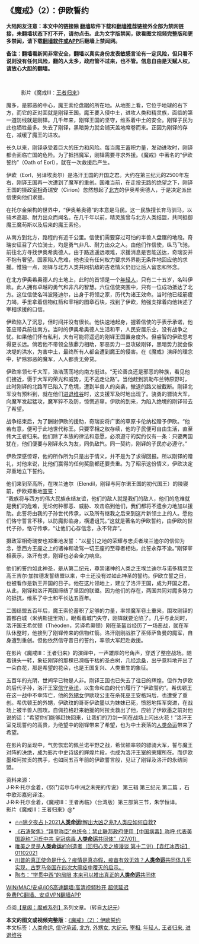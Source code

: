  <h2>《魔戒》（2）：伊欧誓约</h2> <p class="notice"><b>大陆网友注意：本文中的链接除 <a href="https://github.com/bannedbook/fanqiang" >翻墙</a>软件下载和<a href="https://github.com/killgcd/justmysocks/blob/master/README.md">翻墙推荐</a>链接外全部为禁网链接，未翻墙状态下打不开，请勿点击。此为文字版禁闻，欲看图文视频完整版和更多禁闻，请下载<a href="https://github.com/bannedbook/fanqiang">翻墙软件或APP</a>后翻墙上禁闻网。</p><p>备注：翻墙看新闻非常安全，翻墙以真实身份发表敏感言论有一定风险，但只看不说则没有任何风险，翻的人太多，政府管不过来，也不管。信息自由是天赋人权，请放心大胆的翻墙。</b></p>  <div class="entry"> <br /> <figure><a href="https://i2.wp.com/upload-images-bucket-v64rleca837do.s3.eu-west-1.amazonaws.com/wp-content/uploads/2021/02/15154216/Screen-Shot-2021-02-15-at-10.41.56.png?fit=1242%2C626&#038;ssl=1" data-caption="影片《魔戒III：王者归来》"></a><figcaption class="wp-caption-text">影片《魔戒III：<a href="https://www.bannedbook.org/bnews/tag/%e7%8e%8b%e8%80%85%e5%bd%92%e6%9d%a5/" class="st_tag internal_tag" rel="tag" title="标签 王者归来 下的日志">王者归来</a>》</figcaption></figure> <p>魔多，是邪恶的中心，魔王索伦盘踞的所在地。从地图上看，它位于地球的右下方，而它的正对面就是刚铎王国。魔王要入侵中土，进攻人类和精灵族，面临的第一道防线就是刚铎。几千年来，刚铎王国的坚守，维系着中土的安全。刚铎子民为此也牺牲最多。失去了刚铎，黑暗势力就会铺天盖地席卷而来。正因为刚铎的存在，减缓了魔王的进攻。</p> <p>长久以来，刚铎承受着巨大的压力和风险。每当魔王蓄积力量，发动进攻时，刚铎都会面临亡国的危险。为了抵挡魔军，刚铎需要寻求外援。《魔戒》中著名的“伊欧誓约”（Oath of Eorl），就在一次救援后产生。</p> <p>伊欧（Eorl，另译埃奥尔）是洛汗王国的开国之君。大约在第三纪元的2500年左右，刚铎王国再一次遭到了魔军的重创。国难当前，在走投无路的绝望之下，刚铎王国的摄政<a href="https://www.bannedbook.org/bnews/tag/%e5%ae%b0%e7%9b%b8/" class="st_tag internal_tag" rel="tag" title="标签 宰相 下的日志">宰相</a>奇瑞安（Cirion）忽然想起了<a href="https://www.bannedbook.org/bnews/tag/%E5%8C%97%E6%96%B9/" class="st_tag internal_tag" rel="tag" title="标签 北方 下的日志">北方</a>的伊奥希奥德人，于是决定派出信使向他们求援。</p> <p>在托尔金架构的世界中，“伊奥希奥德”的本意是马民。这一民族擅长育马驯马，以骑术高超、耐力出众而闻名。在几千年以前，精灵族曾与北方人类结盟，共同抵御魔王魔苟斯以及后来的魔王索伦。</p>  <p>从南方到北方，路程约有近千公里。信使们需要穿过可怕的半兽人盘踞的地段。奇瑞安征召了六位骑士，均是勇气非凡、耐力出众之人。由他们作信使，纵马飞驰，前往北方寻找伊奥希奥德人。由于路途遥远艰难，求援消息是否能送达，奇瑞安并不抱有奢望。国家陷入危难，他也没有任何权力要求外界能无条件地回应他的求援。惟独一点，刚铎与北方人类共同抗敌的古老情义仍旧让后人留恋和怀念。</p> <p>在北方伊奥希奥德人的土地上，此时的首领是一个<a href="https://www.bannedbook.org/bnews/tag/%e5%b9%b4%e8%bd%bb%e4%ba%ba/" class="st_tag internal_tag" rel="tag" title="标签 年轻人 下的日志">年轻人</a>，只有二十五岁，名叫伊欧。此人拥有卓越的勇气和非凡的智慧。六位信使突围中，只有一位成功抵达了北方。这位信使名叫波隆迪尔，出身于将领之家，历代为诸王效命。当时他已经筋疲力竭，手里拿着信物红箭和宰相的图章石块，找到了伊欧，勉强支撑着向他转述了宰相求援的口信。</p> <p>伊欧陷入了沉思，但时间并没有很长。他快速地起身，握着信使的手表示承诺，他答应带兵前往南方。当时的伊奥希奥德人生活和平，人民安居乐业，没有战争之忧。如果他们怀有私利，大有可能将遥远的刚铎王国置身度外。但睿智的伊欧思考得更长远。倘若他不带领全族鼎力相助，邪恶势力一旦攻破刚铎，黑暗势力就会像决堤的洪水，为害中土，最终所有人都会遭到魔王的侵害。在《魔戒》演绎的理念中，铲除邪恶的魔军，人人都责无旁贷。</p> <p>伊欧率领七千大军，浩浩荡荡地向南方挺进。“无论善良还是邪恶的种族，看见他们接近，慑于大军的荣光和威势，无不逃走让路”。当他赶到凯勒布兰特原野时，此时刚铎的北路军已陷入了危境，遭到半兽人的突袭，撤退的路又被截断。刚铎北军没有预料到，就在他们<a href="https://www.bannedbook.org/bnews/tag/%E8%BF%9B%E9%80%80%E7%BB%B4%E8%B0%B7/" class="st_tag internal_tag" rel="tag" title="标签 进退维谷 下的日志">进退维谷</a>时，这支援军及时地出现了。骁勇的骠骑大军，向魔军发起猛攻，魔军猝不及防，惊慌逃窜。伊欧的到来，为陷入绝境的刚铎带去了希望。</p>  <p>战争结束后，为了酬谢伊欧的援助，奇瑞安将广袤的草原卡伦纳松赠予伊欧。“他若有意，便可于此地世代称王。只要宰相之权存续，他的子民便可自由生活，直至伟大王者归来。他们除了本族的律法和意愿，必须遵守的契约仅有一条：只要两国犹在，他们便要与刚铎永久为友，同仇敌忾。同一契约，刚铎的子民亦必遵守。”</p> <p>伊欧深感惊讶，他的所作所为只是出于情义，并不是为了求得回报。所以刚铎的赠礼，对他来说，比他们赢得的任何奖励都还要贵重。为了昭示这份情义，伊欧决定郑重地立下誓约。</p> <p>他们来到至高所，在埃兰迪尔（Elendil，刚铎与阿尔诺王国的初代国王）的陵寝前，伊欧郑重地<span class='wp_keywordlink'><a href="https://www.bannedbook.org/forum5/topic17.html" title="宣誓与预言" target="_blank">宣誓</a></span>：<br /> “我族将与西方的伟大民族永结友谊，他们的敌人就是我们的敌人，他们的危难就是我们的危难，无论何种邪恶、威胁、攻击临到他们，我们都将不遗余力地加以援助。此誓将由我的子孙世代传承，以及所有继我之后来到这片新领土上的人。愿他们恪守誓言不移，以防魔影临身，横遭诅咒。”这就是著名的伊欧誓约，由伊欧的世代子孙，恪守传承，“让他们心存信念，永不背弃”。</p> <p>摄政宰相奇瑞安也郑重地发誓：“以星引之地的荣耀与忠贞者埃兰迪尔的信仰为念，愿西方王座之上的诸神和凌驾一切王座的至尊者相佑，此誓永存不渝。”刚铎宰相表示，洛汗有求，刚铎也必会全力响应。</p>  <p>他们的誓约如此神圣，是从第二纪元，尊崇诸神的人类之王埃兰迪尔与诺多精灵至高王吉尔‧加拉德发誓结盟以来，中土还没有过如此神圣的誓约。伊欧立誓之日，也被看作是新王开国的日子。他在这片领地上，建立了洛汗王国，成为开国之君。从此，刚铎和洛汗两国缔结了坚固的联盟。因为他们的存在，两国共同对魔多势力的抵抗，维系了中土和平长达五百年。</p> <p>二国结盟五百年后，魔王索伦蓄积了足够的力量，率领魔军卷土重来，围攻刚铎的首都白城（米纳斯提里斯）。眼看着城门失守，刚铎就要沦陷了。几乎与此同时，洛汗国王希优顿（Théoden，另译希奥顿）刚在圣盔谷经历了一场恶战，就在军队休整时，他接到了刚铎传来的信物红箭。洛汗刚刚战胜了巫师萨鲁曼的魔军，自身遭到重创。但他依然信守昔日的誓约，率领大军赶赴救援。</p> <p>在影片《魔戒III：王者归来》的演绎中，一声雄厚的号角声，穿透了整座战场。随着镜头一转，象征刚铎的那棵已濒临干枯的圣白树，几经<span class='wp_keywordlink'><a href="https://www.bannedbook.org/forum2/topic1578.html" title="晓剑《沧桑》" target="_blank">沧桑</a></span>，出乎意料地开出了一朵白花，那是希望的花朵，也是王国复兴、人类重生的象征。</p> <p>五百年的光阴，世间早已物是人非。刚铎王国也已失去了往日的辉煌。但作为伊欧的后代子孙，洛汗王室<a href="https://www.bannedbook.org/bnews/tag/%E4%BF%A1%E5%AE%88%E6%89%BF%E8%AF%BA/" class="st_tag internal_tag" rel="tag" title="标签 信守承诺 下的日志">信守承诺</a>，以生命和血的代价履行了“伊欧誓约”。希优顿王在这一战中不幸阵亡，他的<a href="https://www.bannedbook.org/bnews/tag/%E5%A4%96%E7%94%A5%E5%A5%B3/" class="st_tag internal_tag" rel="tag" title="标签 外甥女 下的日志">外甥女</a>伊欧玟公主在杀死巫王安格玛后，也遭受了重创。希优顿王的外甥，伊欧玟的哥哥伊欧墨以为妹妹已死，愤怒地挥军突进，在战场上被半兽人围攻。自佩拉格赶来驰援的阿拉贡救出了他，应验了伊欧墨之前对他说的话：“希望你们能够赶快回来，让我们的刀剑一同在战场上闪出火花！”洛汗王室兑现誓约的高贵，为绝望中的刚铎带来了希望，也为中土衰落的<a href="https://www.bannedbook.org/bnews/tag/%E4%BA%BA%E7%B1%BB%E5%91%BD%E8%BF%90/" class="st_tag internal_tag" rel="tag" title="标签 人类命运 下的日志">人类命运</a>带来了希望。</p>  <p>在影片的呈现中，气势恢宏的佩兰诺平野之战，希优顿率领的骠骑大军，誓与魔王对阵的决绝，成为影片中史诗级的辉煌片段，也成为洛汗王室的荣耀所在。而伊欧墨和阿拉贡的携手，也如同五百年前的伊欧誓言般，见证了刚铎及洛汗的永结同盟。</p> <p>资料来源：<br /> J·R·R·托尔金着，《努门诺尔与中洲之未完的传说》 第三辑 第三纪元 第二篇 ，石中歌邓嘉宛译注。<br /> J·R·R·托尔金着，《魔戒III：王者再临》（台湾版）第三部第三节，朱学恒译。<br /> 影片《魔戒III：王者归来》@*</p> <ul class='op-related-articles' title='相关阅读'> <li><a href='https://www.bannedbook.org/bnews/comments/20210215/1487546.html' target='_blank'>🔥🔥除夕夜占卜2021<b>人类命运</b>❗解出大凶之兆❓人类应如何自救❓</a></li> <li><a href='https://www.bannedbook.org/bnews/bannedvideo/20210128/1476143.html' target='_blank'>《石涛聚焦》“拜登称臣”总统令：禁止联邦政府使用【中国病毒】称呼 代表美国跪称“习氏中共 皇冠病毒 <b>人类命运</b>共同体”（27/01）</a></li> <li><a href='https://www.bannedbook.org/bnews/bannedvideo/20210110/1464703.html' target='_blank'>唯美之灵是<b>人类命运</b>的创造者（回归心灵之旅漫谈   第十二讲）【袁红冰杏坛】  01102021</a></li> <li><a href='https://www.bannedbook.org/bnews/cbnews/20201230/1457725.html' target='_blank'>川普的真正使命是什么？疫情是真亦假，疫苗有效无效？<b>人类命运</b>共同体几乎实现，古罗马帝国在四次大瘟疫中覆灭的启示。</a></li> <li><a href='https://www.bannedbook.org/bnews/comments/20201209/1444548.html' target='_blank'>陶杰：“学贯中西”的局限 本来可以推出真正的<b>人类命运</b>共同体</a></li> </ul> <p class="texttj"> <a href="https://github.com/bannedbook/fanqiang/wiki/V2ray%E6%9C%BA%E5%9C%BA" target="_blank">WIN/MAC/安卓/iOS高速翻墙:高清视频秒开,超低延迟</a><br/> <a href="https://github.com/bannedbook/fanqiang/wiki/%E7%A6%81%E9%97%BB%E7%BD%91%E5%AE%89%E5%8D%93%E7%BF%BB%E5%A2%99%E6%96%B0%E9%97%BBAPP" target="_blank">免费PC翻墙、安卓VPN翻墙APP</a></p><p>点阅<a href="https://www.epochtimes.com/gb/tag/%E3%80%90%E7%AB%A0%E9%98%81%EF%BC%9A%E9%AD%94%E6%88%92%E7%B3%BB%E5%88%97%E3%80%91.html">【章阁：魔戒系列】</a>系列文章。（转自<span class='wp_keywordlink_affiliate'><a href="http://www.epochtimes.com/" title="大纪元" target="_blank">大纪元</a></span>）</p><a name='sharetosocial'></a>       <div><b>本文的图文或视频完整版</b>：<a href='https://www.bannedbook.org/bnews/comments/20210216/1487872.html'>《魔戒》（2）：伊欧誓约</a></div>  </div><!--END ENTRY--> <div class="postfooter"> <div>本文标签：<a href="https://www.bannedbook.org/bnews/tag/%E4%BA%BA%E7%B1%BB%E5%91%BD%E8%BF%90/" rel="tag">人类命运</a>, <a href="https://www.bannedbook.org/bnews/tag/%E4%BF%A1%E5%AE%88%E6%89%BF%E8%AF%BA/" rel="tag">信守承诺</a>, <a href="https://www.bannedbook.org/bnews/tag/%E5%8C%97%E6%96%B9/" rel="tag">北方</a>, <a href="https://www.bannedbook.org/bnews/tag/%E5%A4%96%E7%94%A5%E5%A5%B3/" rel="tag">外甥女</a>, <a href="https://www.bannedbook.org/bnews/tag/%e5%a4%a7%e7%ba%aa%e5%85%83/" rel="tag">大纪元</a>, <a href="https://www.bannedbook.org/bnews/tag/%e5%ae%b0%e7%9b%b8/" rel="tag">宰相</a>, <a href="https://www.bannedbook.org/bnews/tag/%e5%b9%b4%e8%bd%bb%e4%ba%ba/" rel="tag">年轻人</a>, <a href="https://www.bannedbook.org/bnews/tag/%e7%8e%8b%e8%80%85%e5%bd%92%e6%9d%a5/" rel="tag">王者归来</a>, <a href="https://www.bannedbook.org/bnews/tag/%E8%BF%9B%E9%80%80%E7%BB%B4%E8%B0%B7/" rel="tag">进退维谷</a></div>  </div><!--END POSTFOOTER--> 